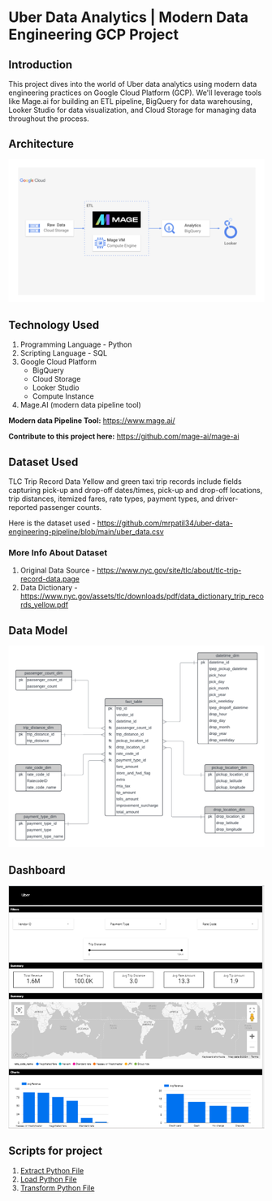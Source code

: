 # Uber Data Analytics | Modern Data Engineering GCP Project

## Introduction
This project dives into the world of Uber data analytics using modern data engineering practices on Google Cloud Platform (GCP). We'll leverage tools like Mage.ai for building an ETL pipeline, BigQuery for data warehousing, Looker Studio for data visualization, and Cloud Storage for managing data throughout the process.

## Architecture
![Project Architecture](https://github.com/mrpatil34/uber-data-engineering-pipeline/blob/main/Architecture.png)

## Technology Used
1. Programming Language - Python
2. Scripting Language - SQL
3. Google Cloud Platform
   -  BigQuery
   -  Cloud Storage
   -  Looker Studio
   -  Compute Instance
4. Mage.AI (modern data pipeline tool)

**Modern data Pipeline Tool:** https://www.mage.ai/

**Contribute to this project here:** https://github.com/mage-ai/mage-ai

## Dataset Used
TLC Trip Record Data
Yellow and green taxi trip records include fields capturing pick-up and drop-off dates/times, pick-up and drop-off locations, trip distances, itemized fares, rate types, payment types, and driver-reported passenger counts. 

Here is the dataset used - https://github.com/mrpatil34/uber-data-engineering-pipeline/blob/main/uber_data.csv

### More Info About Dataset
1. Original Data Source - https://www.nyc.gov/site/tlc/about/tlc-trip-record-data.page
2. Data Dictionary - https://www.nyc.gov/assets/tlc/downloads/pdf/data_dictionary_trip_records_yellow.pdf

## Data Model
![Data model image](https://github.com/mrpatil34/uber-data-engineering-pipeline/blob/main/Data_model.png)

## Dashboard
![Dashboard image](https://github.com/mrpatil34/uber-data-engineering-pipeline/blob/main/Dashboard.png)

## Scripts for project
1. [Extract Python File](https://github.com/Rajeshwar1399/uber-data-engineering-etl-pipeline/blob/main/data_loader.py)
2. [Load Python File](https://github.com/Rajeshwar1399/uber-data-engineering-etl-pipeline/blob/main/data_exporter.py)
3. [Transform Python File](https://github.com/Rajeshwar1399/uber-data-engineering-etl-pipeline/blob/main/data_transformer.py)

